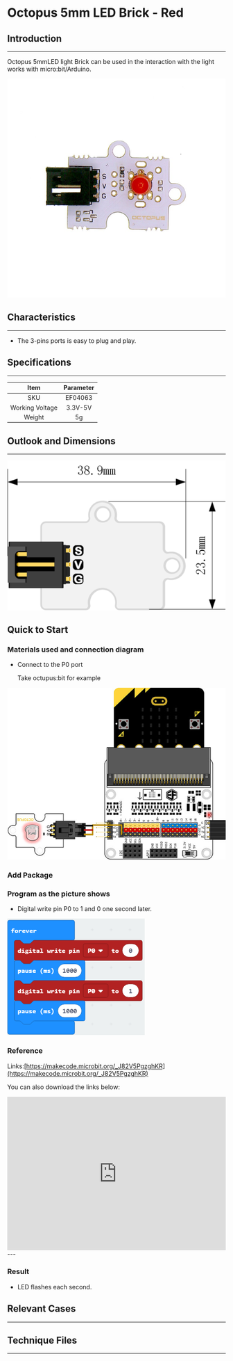 # Octopus 5mm LED Brick - Red

## Introduction
---
Octopus 5mmLED light Brick can be used in the interaction with the light works with micro:bit/Arduino.

 ![](./images/wFy2h7R.jpg)

## Characteristics
---
- The 3-pins ports is easy to plug and play.

## Specifications
---
Item | Parameter 
:-: | :-: 
SKU|EF04063
Working Voltage|3.3V-5V
Weight|5g
## Outlook and Dimensions
---
 ![](./images/XjX2TBL.png)

## Quick to Start

### Materials used and connection diagram

- Connect to the P0 port 

  Take octupus:bit for example

![](./images/iXIOMNJ.jpg)
### Add Package

### Program as the picture shows

- Digital write pin P0 to 1 and 0 one second later.

![](./images/AAzv9pn.png)

### Reference

Links:[https://makecode.microbit.org/_J82V5PgzghKR](https://makecode.microbit.org/_J82V5PgzghKR)

You can also download the links below:

<div style="position:relative;height:0;padding-bottom:70%;overflow:hidden;"><iframe style="position:absolute;top:0;left:0;width:100%;height:100%;" src="https://makecode.microbit.org/#pub:_J82V5PgzghKR" frameborder="0" sandbox="allow-popups allow-forms allow-scripts allow-same-origin"></iframe></div>  
---

### Result

- LED flashes each second.

## Relevant Cases

------

## Technique Files

---
